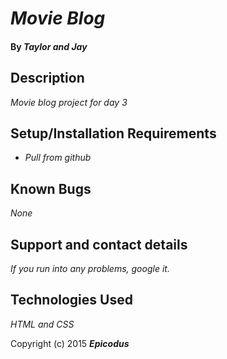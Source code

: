 # _Movie Blog_

#### By _**Taylor and Jay**_

## Description

_Movie blog project for day 3_

## Setup/Installation Requirements

* _Pull from github_

## Known Bugs

_None_

## Support and contact details

_If you run into any problems, google it._

## Technologies Used

_HTML and CSS_

Copyright (c) 2015 **_Epicodus_**
